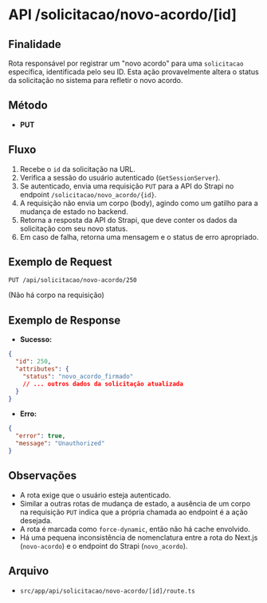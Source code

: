 # API /solicitacao/novo-acordo/[id]

## Finalidade
Rota responsável por registrar um "novo acordo" para uma `solicitacao` específica, identificada pelo seu ID. Esta ação provavelmente altera o status da solicitação no sistema para refletir o novo acordo.

## Método
- **PUT**

## Fluxo
1.  Recebe o `id` da solicitação na URL.
2.  Verifica a sessão do usuário autenticado (`GetSessionServer`).
3.  Se autenticado, envia uma requisição `PUT` para a API do Strapi no endpoint `/solicitacao/novo_acordo/{id}`.
4.  A requisição não envia um corpo (body), agindo como um gatilho para a mudança de estado no backend.
5.  Retorna a resposta da API do Strapi, que deve conter os dados da solicitação com seu novo status.
6.  Em caso de falha, retorna uma mensagem e o status de erro apropriado.

## Exemplo de Request
```http
PUT /api/solicitacao/novo-acordo/250
```
(Não há corpo na requisição)

## Exemplo de Response
- **Sucesso:**
```json
{
  "id": 250,
  "attributes": {
    "status": "novo_acordo_firmado"
    // ... outros dados da solicitação atualizada
  }
}
```
- **Erro:**
```json
{
  "error": true,
  "message": "Unauthorized"
}
```

## Observações
- A rota exige que o usuário esteja autenticado.
- Similar a outras rotas de mudança de estado, a ausência de um corpo na requisição `PUT` indica que a própria chamada ao endpoint é a ação desejada.
- A rota é marcada como `force-dynamic`, então não há cache envolvido.
- Há uma pequena inconsistência de nomenclatura entre a rota do Next.js (`novo-acordo`) e o endpoint do Strapi (`novo_acordo`).

## Arquivo
- `src/app/api/solicitacao/novo-acordo/[id]/route.ts`
